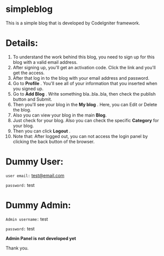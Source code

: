 simpleblog
==========

This is a simple blog that is developed by CodeIgniter framework.

Details:
========

1. To understand the work behind this blog, you need to sign up for this blog with a valid email address.
2. After signing up, you'll get an activation code. Click the link and you'll get the access.
3. After that log in to the blog with your email address and password.
4. Go to **Profile** . You'll see all of your information that you inserted when you signed up.
5. Go to **Add Blog** . Write something bla..bla..bla, then check the publish button and Submit.
6. Then you'll see your blog in the **My blog** . Here, you can Edit or Delete the blog.
7. Also you can view your blog in the main **Blog**.
8. Just check for your blog. Also you can check the specific **Category** for your blog.
9. Then you can click **Logout** .
10. Note that: After logged out, you can not access the login panel by clicking the back button of the browser.

Dummy User:
===========

`user email:` test@email.com

`password:` test

Dummy Admin:
============

`Admin username:` test

`password:` test

**Admin Panel is not developed yet**

Thank you.
